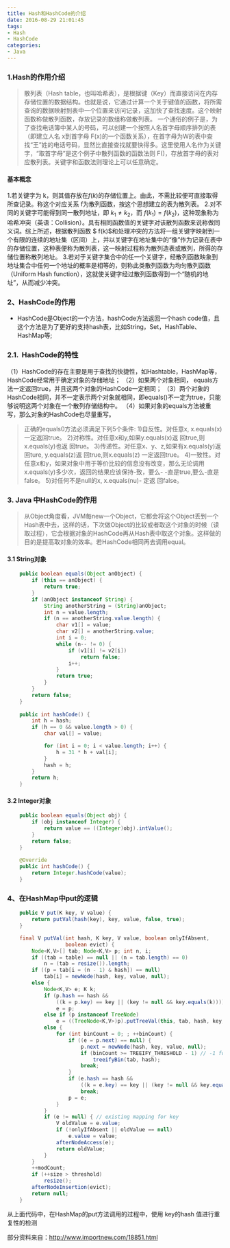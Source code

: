 ```yaml
---
title: Hash和HashCode的介绍
date: 2016-08-29 21:01:45
tags: 
- Hash
- HashCode
categories: 
- Java
---
```


### 1.Hash的作用介绍
> 散列表（Hash table，也叫哈希表），是根据键（Key）而直接访问在内存存储位置的数据结构。也就是说，它通过计算一个关于键值的函数，将所需查询的数据映射到表中一个位置来访问记录，这加快了查找速度。这个映射函数称做散列函数，存放记录的数组称做散列表。
一个通俗的例子是，为了查找电话簿中某人的号码，可以创建一个按照人名首字母顺序排列的表（即建立人名 x到首字母 F(x)的一个函数关系），在首字母为W的表中查找“王”姓的电话号码，显然比直接查找就要快得多。这里使用人名作为关键字，“取首字母”是这个例子中散列函数的函数法则  F()，存放首字母的表对应散列表。关键字和函数法则理论上可以任意确定。

#### 基本概念
1.若关键字为 k，则其值存放在$f(k)$的存储位置上。由此，不需比较便可直接取得所查记录。称这个对应关系 f为散列函数，按这个思想建立的表为散列表。
2.对不同的关键字可能得到同一散列地址，即 $k_1 \neq k_2$，而 $f(k_1)=f(k_2)$，这种现象称为 哈希冲突（英语：Collision）。具有相同函数值的关键字对该散列函数来说称做同义词。综上所述，根据散列函数 $ f(k)$和处理冲突的方法将一组关键字映射到一个有限的连续的地址集（区间）上，并以关键字在地址集中的“像”作为记录在表中的存储位置，这种表便称为散列表，这一映射过程称为散列造表或散列，所得的存储位置称散列地址。
3.若对于关键字集合中的任一个关键字，经散列函数映象到地址集合中任何一个地址的概率是相等的，则称此类散列函数为均匀散列函数（Uniform Hash function），这就使关键字经过散列函数得到一个“随机的地址”，从而减少冲突。

### 2、HashCode的作用

- HashCode是Object的一个方法，hashCode方法返回一个hash code值，且这个方法是为了更好的支持hash表，比如String，Set，HashTable、HashMap等;

### 2.1.  HashCode的特性
（1）HashCode的存在主要是用于查找的快捷性，如Hashtable，HashMap等，HashCode经常用于确定对象的存储地址；
（2）如果两个对象相同， equals方法一定返回true，并且这两个对象的HashCode一定相同；
（3）两个对象的HashCode相同，并不一定表示两个对象就相同，即equals()不一定为true，只能够说明这两个对象在一个散列存储结构中。
（4）如果对象的equals方法被重写，那么对象的HashCode也尽量重写。

> 正确的equals0方法必须满足下列5个条件:
1)自反性。对任意x, x.equals(x)一定返回true。
2)对称性。对任意x和y,如果y.equals(x)返 回true,则x.equals(y)也返 回true。
3)传递性。对任意x、y、z,如果有x.equals(y)返 回ture, y.equals(z)返 回true,则x.equals(z) 一定返回true。
4)一致性。对任意x和y，如果对象中用于等价比较的信息没有改变，那么无论调用
x.equals(y)多少次，返回的结果应该保持-致，要么- -直是true,要么-直是false。
5)对任何不是null的x, x.equals(nu)- 定返 回false。


### 3. Java 中HashCode的作用

> 从Object角度看，JVM每new一个Object，它都会将这个Object丢到一个Hash表中去，这样的话，下次做Object的比较或者取这个对象的时候（读取过程），它会根据对象的HashCode再从Hash表中取这个对象。这样做的目的是提高取对象的效率。若HashCode相同再去调用equal。

#### 3.1 String对象

``` java
    public boolean equals(Object anObject) {
        if (this == anObject) {
            return true;
        }
        if (anObject instanceof String) {
            String anotherString = (String)anObject;
            int n = value.length;
            if (n == anotherString.value.length) {
                char v1[] = value;
                char v2[] = anotherString.value;
                int i = 0;
                while (n-- != 0) {
                    if (v1[i] != v2[i])
                        return false;
                    i++;
                }
                return true;
            }
        }
        return false;
    }
    
    public int hashCode() {
        int h = hash;
        if (h == 0 && value.length > 0) {
            char val[] = value;

            for (int i = 0; i < value.length; i++) {
                h = 31 * h + val[i];
            }
            hash = h;
        }
        return h;
    }
```


#### 3.2 Integer对象

```java
    public boolean equals(Object obj) {
        if (obj instanceof Integer) {
            return value == ((Integer)obj).intValue();
        }
        return false;
    }
    
    @Override
    public int hashCode() {
        return Integer.hashCode(value);
    }
```

### 4、在HashMap中put的逻辑

```java
    public V put(K key, V value) {
        return putVal(hash(key), key, value, false, true);
    }

    final V putVal(int hash, K key, V value, boolean onlyIfAbsent,
                   boolean evict) {
        Node<K,V>[] tab; Node<K,V> p; int n, i;
        if ((tab = table) == null || (n = tab.length) == 0)
            n = (tab = resize()).length;
        if ((p = tab[i = (n - 1) & hash]) == null)
            tab[i] = newNode(hash, key, value, null);
        else {
            Node<K,V> e; K k;
            if (p.hash == hash &&
                ((k = p.key) == key || (key != null && key.equals(k))))
                e = p;
            else if (p instanceof TreeNode)
                e = ((TreeNode<K,V>)p).putTreeVal(this, tab, hash, key, value);
            else {
                for (int binCount = 0; ; ++binCount) {
                    if ((e = p.next) == null) {
                        p.next = newNode(hash, key, value, null);
                        if (binCount >= TREEIFY_THRESHOLD - 1) // -1 for 1st
                            treeifyBin(tab, hash);
                        break;
                    }
                    if (e.hash == hash &&
                        ((k = e.key) == key || (key != null && key.equals(k))))
                        break;
                    p = e;
                }
            }
            if (e != null) { // existing mapping for key
                V oldValue = e.value;
                if (!onlyIfAbsent || oldValue == null)
                    e.value = value;
                afterNodeAccess(e);
                return oldValue;
            }
        }
        ++modCount;
        if (++size > threshold)
            resize();
        afterNodeInsertion(evict);
        return null;
    }

```
从上面代码中，在HashMap的put方法调用的过程中，使用 key的hash 值进行重复性的检测


部分资料来自：http://www.importnew.com/18851.html






